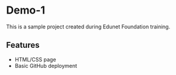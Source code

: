 # Demo-1

This is a sample project created during Edunet Foundation training.

## Features

- HTML/CSS page
- Basic GitHub deployment
